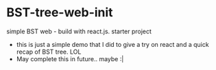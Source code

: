 # BST-tree-web-init
simple BST web - build with react.js. starter project
- this is just a simple demo that I did to give a try on react and a quick recap of BST tree. LOL
- May complete this in future.. maybe :|
